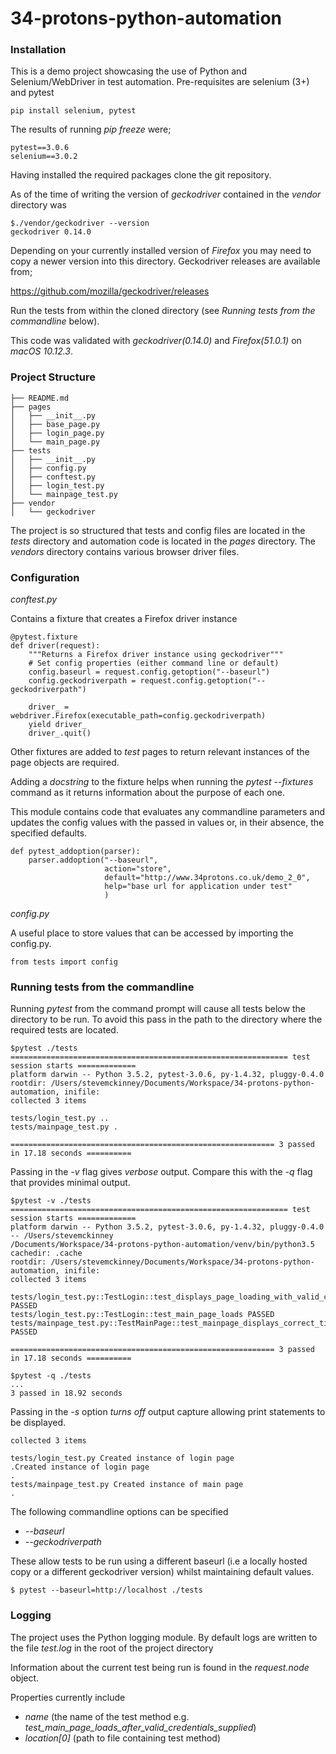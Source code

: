 # 34-protons-python-automation

### Installation

This is a demo project showcasing the use of Python and Selenium/WebDriver in test automation.
Pre-requisites are selenium (3+) and pytest
```
pip install selenium, pytest
```
The results of running _pip freeze_ were;

```
pytest==3.0.6
selenium==3.0.2
```

Having installed the required packages clone the git repository.

As of the time of writing the version of _geckodriver_ contained in the _vendor_ directory was
```
$./vendor/geckodriver --version
geckodriver 0.14.0
```
Depending on your currently installed version of _Firefox_ you may need to copy a newer version into this directory. Geckodriver releases are available from;
 
 https://github.com/mozilla/geckodriver/releases

Run the tests from within the cloned directory (see _Running tests from the commandline_ below).

This code was validated with _geckodriver(0.14.0)_ and _Firefox(51.0.1)_ on _macOS 10.12.3_.
### Project Structure
```
├── README.md
├── pages
│   ├── __init__.py
│   ├── base_page.py
│   ├── login_page.py
│   └── main_page.py
├── tests
│   ├── __init__.py
│   ├── config.py
│   ├── conftest.py
│   ├── login_test.py
│   └── mainpage_test.py
├── vendor
│   └── geckodriver
```
The project is so structured that tests and config files are located in the _tests_ directory and automation code is located in the _pages_ directory. The _vendors_ directory contains various browser driver files.

### Configuration

_conftest.py_

Contains a fixture that creates a Firefox driver instance

```
@pytest.fixture
def driver(request):
    """Returns a Firefox driver instance using geckodriver"""
    # Set config properties (either command line or default)
    config.baseurl = request.config.getoption("--baseurl")
    config.geckodriverpath = request.config.getoption("--geckodriverpath")

    driver_ = webdriver.Firefox(executable_path=config.geckodriverpath)
    yield driver_
    driver_.quit()
```
Other fixtures are added to _test_ pages to return relevant instances of the page objects are required.

Adding a _docstring_ to the fixture helps when running the _pytest --fixtures_ command as it returns information about the purpose of each one.

This module contains code that evaluates any commandline parameters and updates the config values with the passed in values or, in their absence, the specified defaults.

```
def pytest_addoption(parser):
    parser.addoption("--baseurl",
                     action="store",
                     default="http://www.34protons.co.uk/demo_2_0",
                     help="base url for application under test"
                     )
```

_config.py_

A useful place to store values that can be accessed by importing the config.py.
```
from tests import config
```

### Running tests from the commandline

Running _pytest_ from the command prompt will cause all tests below the directory to be run. To avoid this pass in the path to the directory where the required tests are located.

```
$pytest ./tests
============================================================== test session starts =============
platform darwin -- Python 3.5.2, pytest-3.0.6, py-1.4.32, pluggy-0.4.0
rootdir: /Users/stevemckinney/Documents/Workspace/34-protons-python-automation, inifile:
collected 3 items

tests/login_test.py ..
tests/mainpage_test.py .

=========================================================== 3 passed in 17.18 seconds ==========
```

Passing in the _-v_ flag gives _verbose_ output. Compare this with the _-q_ flag that provides minimal output.

```
$pytest -v ./tests
============================================================== test session starts =============
platform darwin -- Python 3.5.2, pytest-3.0.6, py-1.4.32, pluggy-0.4.0 -- /Users/stevemckinney
/Documents/Workspace/34-protons-python-automation/venv/bin/python3.5
cachedir: .cache
rootdir: /Users/stevemckinney/Documents/Workspace/34-protons-python-automation, inifile:
collected 3 items

tests/login_test.py::TestLogin::test_displays_page_loading_with_valid_credentials PASSED
tests/login_test.py::TestLogin::test_main_page_loads PASSED
tests/mainpage_test.py::TestMainPage::test_mainpage_displays_correct_title PASSED

=========================================================== 3 passed in 17.18 seconds ==========

$pytest -q ./tests
...
3 passed in 18.92 seconds
```

Passing in the _-s_ option _turns off_ output capture allowing print statements to be displayed.

```
collected 3 items

tests/login_test.py Created instance of login page
.Created instance of login page
.
tests/mainpage_test.py Created instance of main page
.
```

The following commandline options can be specified

* _--baseurl_
* _--geckodriverpath_

These allow tests to be run using a different baseurl (i.e a locally hosted copy or a different geckodriver version) whilst maintaining default values.

```
$ pytest --baseurl=http://localhost ./tests
```

### Logging

The project uses the Python logging module. By default logs are written to the file _test.log_ in the root of the project directory

Information about the current test being run is found in the _request.node_ object.

Properties currently include

* _name_ (the name of the test method e.g. _test_main_page_loads_after_valid_credentials_supplied_)
* _location[0]_ (path to file containing test method)